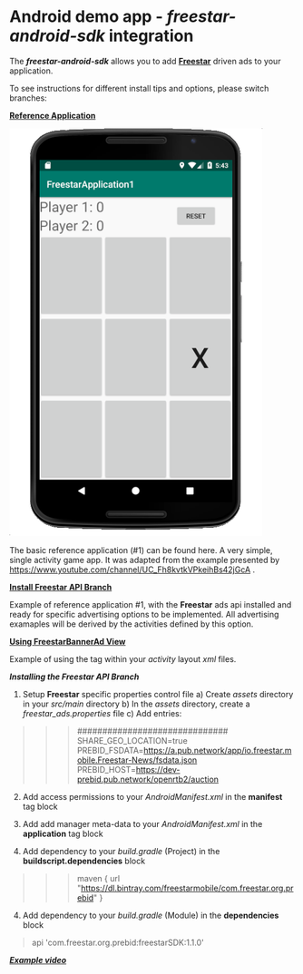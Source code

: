 # Android demo app - _freestar-android-sdk_ integration
The _**freestar-android-sdk**_ allows you to add [**Freestar**](https://www.freestar.com) driven ads to your application.

To see instructions for different install tips and options, please switch branches:

[**Reference Application**](https://freestarcapital/Freestar-Mobile-Android-SDK/new/master)

![**Basic Reference Application #1**](https://github.com/freestarcapital/Freestar-Mobile-Android-SDK/raw/master/images/app-FSA-1-0.png)

The basic reference application (#1) can be found here.  A very simple, single activity game app.  It was adapted from the example presented by https://www.youtube.com/channel/UC_Fh8kvtkVPkeihBs42jGcA .

[**Install Freestar API Branch**](https://freestarcapital/Freestar-Mobile-Android-SDK/new/freestar-api-install)

Example of reference application #1, with the **Freestar** ads api installed and ready for specific advertising options to be implemented.  All advertising examaples will be derived by the activities defined by this option.

[**Using FreestarBannerAd View**](https://freestarcapital/Freestar-Mobile-Android-SDK/new/freestar-banner-ad)

Example of using the <FreestarBannerAd> tag within your _activity_ layout _xml_ files.

_**Installing the Freestar API Branch**_

1) Setup **Freestar** specific properties control file
  a) Create _assets_ directory in your _src/main_ directory
  b) In the _assets_ directory, create a _freestar_ads.properties_ file
  c) Add entries:

>>> ##############################
 SHARE_GEO_LOCATION=true
 PREBID_FSDATA=https://a.pub.network/app/io.freestar.mobile.Freestar-News/fsdata.json
 PREBID_HOST=https://dev-prebid.pub.network/openrtb2/auction

2) Add access permissions to your _AndroidManifest.xml_ in the **manifest** tag block

> <uses-permission android:name="android.permission.INTERNET"/>

> <uses-permission android:name="android.permission.WRITE_EXTERNAL_STORAGE"/>

> <uses-permission android:name="android.permission.READ_EXTERNAL_STORAGE"/>

> <uses-permission android:name="android.permission.ACCESS_FINE_LOCATION" />

> <uses-permission android:name="android.permission.ACCESS_NETWORK_STATE" />

3) Add add manager meta-data to your _AndroidManifest.xml_ in the **application** tag block

>>> <meta-data
  android:name="com.google.android.gms.ads.AD_MANAGER_APP"
  android:value="true"/>

4) Add dependency to your _build.gradle_ (Project) in the **buildscript.dependencies** block

>>> maven {
  url  "https://dl.bintray.com/freestarmobile/com.freestar.org.prebid"
}

4) Add dependency to your _build.gradle_ (Module) in the **dependencies** block

> api 'com.freestar.org.prebid:freestarSDK:1.1.0'

[_**Example video**_](https://drive.google.com/open?id=1vPBw0RJq3inqrUUEfznA4UvHx_P-ilKC)
